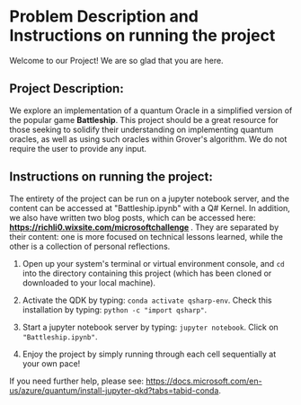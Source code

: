 # Problem Description and Instructions on running the project
 Welcome to our Project! We are so glad that you are here.

## Project Description:
We explore an implementation of a quantum Oracle in a simplified version of the popular game <b>Battleship</b>. This project should be a great resource for those seeking to solidify their understanding on implementing quantum oracles, as well as using such oracles within Grover's algorithm. We do not require the user to provide any input.

## Instructions on running the project:
The entirety of the project can be run on a jupyter notebook server, and the content can be accessed at "Battleship.ipynb" with a Q# Kernel. 
In addition, we also have written two blog posts, which can be accessed here: <b> https://richli0.wixsite.com/microsoftchallenge </b>. They are separated by their content: one is more focused on technical lessons learned, while the other is a collection of personal reflections.

1) Open up your system's terminal or virtual environment console, and `cd` into the directory containing this project (which has been cloned or downloaded to your local machine).

2) Activate the QDK by typing: `conda activate qsharp-env`.
   Check this installation by typing: `python -c "import qsharp"`.

3) Start a jupyter notebook server by typing: `jupyter notebook`.
   Click on `"Battleship.ipynb"`.

4) Enjoy the project by simply running through each cell sequentially at your own pace!

If you need further help, please see: https://docs.microsoft.com/en-us/azure/quantum/install-jupyter-qkd?tabs=tabid-conda. 

